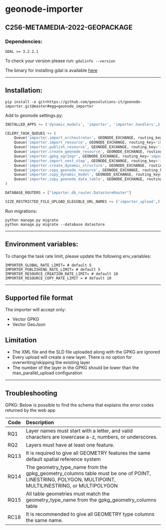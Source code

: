 # geonode-importer
## C256-METAMEDIA-2022-GEOPACKAGE

### Dependencies:
```
GDAL >= 3.2.2.1
```
To check your version please run: `gdalinfo --version`

The binary for installing gdal is available [here](https://gdal.org/download.html)

-----
## Installation: 

```
pip install -e git+https://github.com/geosolutions-it/geonode-importer.git@master#egg=geonode_importer
```

Add to geonode settings.py:

```python
INSTALLED_APPS += ('dynamic_models', 'importer', 'importer.handlers',)

CELERY_TASK_QUEUES += (
    Queue('importer.import_orchestrator', GEONODE_EXCHANGE, routing_key='importer.import_orchestrator'),
    Queue('importer.import_resource', GEONODE_EXCHANGE, routing_key='importer.import_resource', max_priority=8),
    Queue('importer.publish_resource', GEONODE_EXCHANGE, routing_key='importer.publish_resource', max_priority=8),
    Queue('importer.create_geonode_resource', GEONODE_EXCHANGE, routing_key='importer.create_geonode_resource', max_priority=8),
    Queue('importer.gpkg_ogr2ogr', GEONODE_EXCHANGE, routing_key='importer.gpkg_ogr2ogr', max_priority=10),
    Queue('importer.import_next_step', GEONODE_EXCHANGE, routing_key='importer.import_next_step', max_priority=3),
    Queue('importer.create_dynamic_structure', GEONODE_EXCHANGE, routing_key='importer.create_dynamic_structure', max_priority=10),
    Queue('importer.copy_geonode_resource', GEONODE_EXCHANGE, routing_key='importer.copy_geonode_resource', max_priority=0),
    Queue('importer.copy_dynamic_model', GEONODE_EXCHANGE, routing_key='importer.copy_dynamic_model'),
    Queue('importer.copy_geonode_data_table', GEONODE_EXCHANGE, routing_key='importer.copy_geonode_data_table'),
)

DATABASE_ROUTERS = ["importer.db_router.DatastoreRouter"]

SIZE_RESTRICTED_FILE_UPLOAD_ELEGIBLE_URL_NAMES += ('importer_upload',)

```

Run migrations:

```
python manage.py migrate
python manage.py migrate --database datastore
```
---

## Environment variables:

To change the task rate limit, please update the following env_variables:

```
IMPORTER_GLOBAL_RATE_LIMIT= # default 5
IMPORTER_PUBLISHING_RATE_LIMIT= # default 5
IMPORTER_RESOURCE_CREATION_RATE_LIMIT= # default 10
IMPORTER_RESOURCE_COPY_RATE_LIMIT = # default 10
```
---

## Supported file format

The importer will accept only:
- Vector GPKG
- Vector GeoJson

## Limitation

- The XML file and the SLD file uploaded along with the GPKG are ignored
- Every upload will create a new layer. There is no option for overwriting/skipping the existing layer
- The number of the layer in the GPKG should be lower than the max_parallel_upload configuration
---

## Troubleshooting

GPKG: 
Below is possible to find the schema that explains the error codes returned by the web app

| Code   |   Description |
|----------|:-------------|
| RQ1 | Layer names must start with a letter, and valid characters are lowercase a-z, numbers, or underscores.|
| RQ2 | Layers must have at least one feature.|
| RQ13 | It is required to give all GEOMETRY features the same default spatial reference system|
| RQ14 | The geometry_type_name from the gpkg_geometry_columns table must be one of POINT, LINESTRING, POLYGON, MULTIPOINT, MULTILINESTRING, or MULTIPOLYGON|
| RQ15 | All table geometries must match the geometry_type_name from the gpkg_geometry_columns table|
| RC18 | It is recommended to give all GEOMETRY type columns the same name.|
